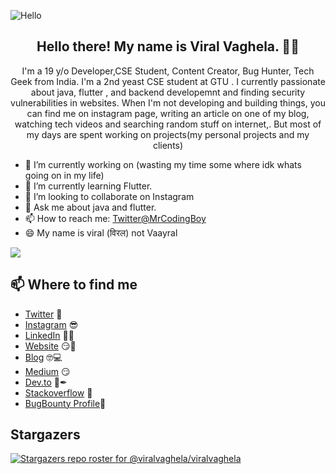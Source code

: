 ![Hello](Hello.gif)
[](https://komarev.com/ghpvc/?username=viralvaghela)

<h2 align="center">Hello there! My name is Viral Vaghela. 👋🤓</h2>
<p align="center">I'm a 19 y/o Developer,CSE Student, Content Creator, Bug Hunter, Tech Geek from India.
I'm a 2nd yeast CSE student at GTU .
I currently passionate about java, flutter , and backend developemnt and finding security vulnerabilities in websites.
When I'm not developing and building things, you can find me on instagram page, writing an article on one of my blog, watching tech videos and searching random stuff on internet,. But most of my days are spent working on projects(my personal projects and my clients)</p>
  

- 🔭 I’m currently working on (wasting my time some where idk whats going on in my life)
- 🌱 I’m currently learning Flutter.
- 👯 I’m looking to collaborate on Instagram
- 💬 Ask me about java and flutter.
- 📫 How to reach me: [Twitter@MrCodingBoy](https://twitter.com/mrcodingboy)
- 😄 My name is viral (विरल) not Vaayral 


<img src="https://github-readme-stats.vercel.app/api?username=viralvaghela&&show_icons=true&title_color=ffffff&icon_color=bb2acf&text_color=daf7dc&bg_color=191919">

## 📫 Where to find me
- [Twitter](https://twitter.com/MrCodingBoy) 🐤
- [Instagram](https://instagram.com/coding_boy_) 😎
- [LinkedIn](https://www.linkedin.com/in/viralv/) 👨💼
- [Website](https://viralvaghela.github.io) 😏🔗
- [Blog](https://codingboy.in) 🤓💻
- [Medium](https://vaghelaviral.medium.com/) 😏
- [Dev.to](https://dev.to/viralvaghela) 🔨✒
- [Stackoverflow](https://stackoverflow.com/users/13090648/viral) 💌
- [BugBounty Profile](https://www.openbugbounty.org/researchers/Codingboy/)🐞

## Stargazers

[![Stargazers repo roster for @viralvaghela/viralvaghela](https://reporoster.com/stars/viralvaghela/viralvaghela)](https://github.com/viralvaghela/viralvaghela/stargazers)
